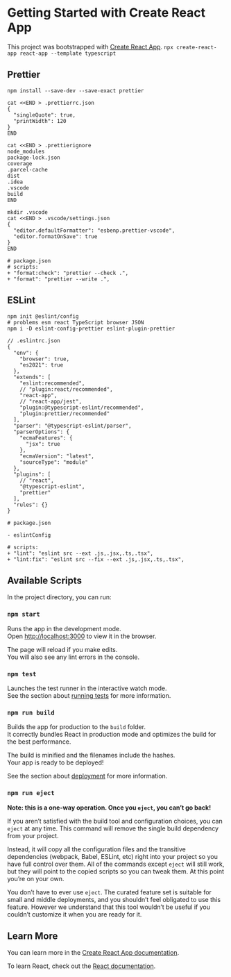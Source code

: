 # Getting Started with Create React App

This project was bootstrapped with [Create React App](https://github.com/facebook/create-react-app).
`npx create-react-app react-app --template typescript`

## Prettier

```shell
npm install --save-dev --save-exact prettier

cat <<END > .prettierrc.json
{
  "singleQuote": true,
  "printWidth": 120
}
END

cat <<END > .prettierignore
node_modules
package-lock.json
coverage
.parcel-cache
dist
.idea
.vscode
build
END

mkdir .vscode
cat <<END > .vscode/settings.json
{
  "editor.defaultFormatter": "esbenp.prettier-vscode",
  "editor.formatOnSave": true
}
END
```

```
# package.json
# scripts:
+ "format:check": "prettier --check .",
+ "format": "prettier --write .",
```

## ESLint

```shell
npm init @eslint/config
# problems esm react TypeScript browser JSON
npm i -D eslint-config-prettier eslint-plugin-prettier
```

```json5
// .eslintrc.json
{
  "env": {
    "browser": true,
    "es2021": true
  },
  "extends": [
    "eslint:recommended",
    // "plugin:react/recommended",
    "react-app",
    // "react-app/jest",
    "plugin:@typescript-eslint/recommended",
    "plugin:prettier/recommended"
  ],
  "parser": "@typescript-eslint/parser",
  "parserOptions": {
    "ecmaFeatures": {
      "jsx": true
    },
    "ecmaVersion": "latest",
    "sourceType": "module"
  },
  "plugins": [
    // "react",
    "@typescript-eslint",
    "prettier"
  ],
  "rules": {}
}
```

```
# package.json

- eslintConfig

# scripts:
+ "lint": "eslint src --ext .js,.jsx,.ts,.tsx",
+ "lint:fix": "eslint src --fix --ext .js,.jsx,.ts,.tsx",
```

## Available Scripts

In the project directory, you can run:

### `npm start`

Runs the app in the development mode.\
Open [http://localhost:3000](http://localhost:3000) to view it in the browser.

The page will reload if you make edits.\
You will also see any lint errors in the console.

### `npm test`

Launches the test runner in the interactive watch mode.\
See the section about [running tests](https://facebook.github.io/create-react-app/docs/running-tests) for more information.

### `npm run build`

Builds the app for production to the `build` folder.\
It correctly bundles React in production mode and optimizes the build for the best performance.

The build is minified and the filenames include the hashes.\
Your app is ready to be deployed!

See the section about [deployment](https://facebook.github.io/create-react-app/docs/deployment) for more information.

### `npm run eject`

**Note: this is a one-way operation. Once you `eject`, you can’t go back!**

If you aren’t satisfied with the build tool and configuration choices, you can `eject` at any time. This command will remove the single build dependency from your project.

Instead, it will copy all the configuration files and the transitive dependencies (webpack, Babel, ESLint, etc) right into your project so you have full control over them. All of the commands except `eject` will still work, but they will point to the copied scripts so you can tweak them. At this point you’re on your own.

You don’t have to ever use `eject`. The curated feature set is suitable for small and middle deployments, and you shouldn’t feel obligated to use this feature. However we understand that this tool wouldn’t be useful if you couldn’t customize it when you are ready for it.

## Learn More

You can learn more in the [Create React App documentation](https://facebook.github.io/create-react-app/docs/getting-started).

To learn React, check out the [React documentation](https://reactjs.org/).
